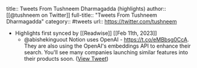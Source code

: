 title:: Tweets From Tushneem Dharmagadda (highlights)
author:: [[@tushneem on Twitter]]
full-title:: "Tweets From Tushneem Dharmagadda"
category:: #tweets
url:: https://twitter.com/tushneem

- Highlights first synced by [[Readwise]] [[Feb 11th, 2023]]
	- @abishekinguout Notion uses OpenAI - https://t.co/eMBbsg0CcA. They are also using the OpenAI's embeddings API to enhance their search. You'll see many companies launching similar features into their products soon. ([View Tweet](https://twitter.com/tushneem/status/1605633781368606720))